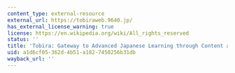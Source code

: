 ```yaml
---
content_type: external-resource
external_url: https://tobiraweb.9640.jp/
has_external_license_warning: true
license: https://en.wikipedia.org/wiki/All_rights_reserved
status: ''
title: 'Tobira: Gateway to Advanced Japanese Learning through Content and Multimedia'
uid: a1d6cf05-362d-4b51-a182-7450256b31db
wayback_url: ''
---
```

